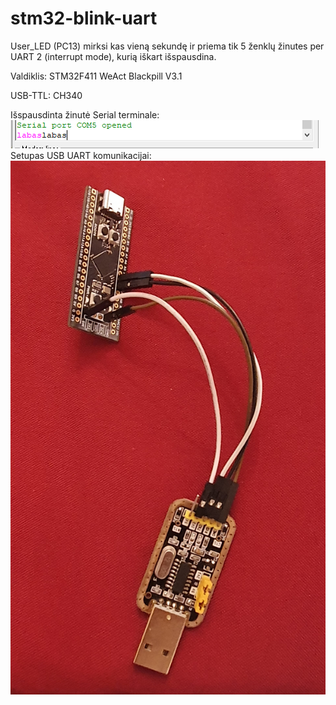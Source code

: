 # stm32-blink-uart
User_LED (PC13) mirksi kas vieną sekundę ir priema tik 5 ženklų žinutes per UART 2 (interrupt mode), kurią iškart išspausdina.

Valdiklis: STM32F411 WeAct Blackpill V3.1

USB-TTL: CH340

Išspausdinta žinutė Serial terminale:
![Screenshot](https://github.com/Oseo101/stm32-blink-uart/blob/main/Capture.PNG)
Setupas USB UART komunikacijai:
![Screenshot](https://github.com/Oseo101/stm32-blink-uart/blob/main/20220128_140710.jpg)
